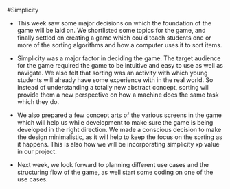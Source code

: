 #Simplicity

* This week saw some major decisions on which the foundation of the game will be laid on. We shortlisted some topics 
for the game, and finally settled on creating a game which could teach students one or more of the sorting algorithms and how a computer
uses it to sort items.

* Simplicity was a major factor in deciding the game. The target audience for the game required the game to be intuitive and 
easy to use as well as navigate. We also felt that sorting was an activity with which young students will already have some
 experience with in the real world. So instead of understanding a totally new abstract concept, sorting will provide them 
 a new perspective on how a machine does the same task which they do.
 
 * We also prepared a few concept arts of the various screens in the game which will help us while development to make 
 sure the game is being developed in the right direction. We made a conscious decision to make the design minimalistic, 
 as it will help to keep the focus on the sorting as it happens. This is also how we will be incorporating simplicity xp 
 value in our project.
 
 * Next week, we look forward to planning different use cases and the structuring flow of the game, as well start some 
 coding on one of the use cases.
